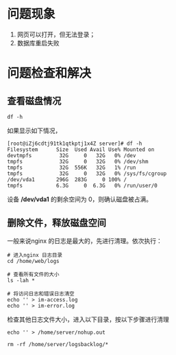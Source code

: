 问题现象
====================
1. 网页可以打开，但无法登录；
2. 数据库重启失败

问题检查和解决
====================

查看磁盘情况
--------------------
```
df -h
```
如果显示如下情况，
```
[root@iZj6cdtj91tk1qtkptj1x4Z server]# df -h
Filesystem      Size  Used Avail Use% Mounted on
devtmpfs         32G     0   32G   0% /dev
tmpfs            32G     0   32G   0% /dev/shm
tmpfs            32G  556K   32G   1% /run
tmpfs            32G     0   32G   0% /sys/fs/cgroup
/dev/vda1       296G  283G     0 100% /
tmpfs           6.3G     0  6.3G   0% /run/user/0
```
设备 **/dev/vda1** 的剩余空间为 0，则确认磁盘被占满。

删除文件，释放磁盘空间
--------------------

一般来说nginx 的日志是最大的，先进行清理。依次执行：

```
# 进入nginx 日志目录
cd /home/web/logs

# 查看所有文件的大小
ls -lah *

# 将访问日志和错误日志清空
echo '' > im-access.log
echo '' > im-error.log
```

检查其他日志文件大小，进入以下目录，按以下步骤进行清理

``` 
echo '' > /home/server/nohup.out

rm -rf /home/server/logsbacklog/*
```
